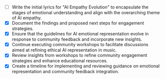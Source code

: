 - [ ] Write the initial lyrics for "AI Empathy Evolution" to encapsulate the stages of emotional understanding and align with the overarching theme of AI empathy.
- [x] Document the findings and proposed next steps for engagement strategies.
- [x] Ensure that the guidelines for AI emotional representation evolve in response to community feedback and incorporate new insights.
- [x] Continue executing community workshops to facilitate discussions aimed at refining ethical AI representation in music.
- [x] Review insights from workshops to refine community engagement strategies and enhance educational resources.
- [x] Create a timeline for implementing and reviewing guidance on emotional representation and community feedback integration.